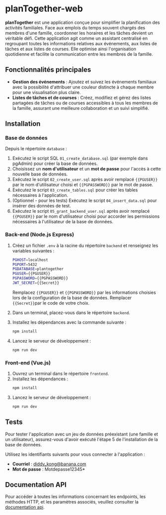 # planTogether-web

**planTogether** est une application conçue pour simplifier la planification des activités familiales. Face aux emplois
du temps souvent chargés des membres d'une famille, coordonner les horaires et les tâches devient un véritable défi.
Cette application agit comme un assistant centralisé en regroupant toutes les informations relatives aux événements, aux
listes de tâches et aux listes de courses. Elle optimise ainsi l'organisation quotidienne et facilite la communication
entre les membres de la famille.

## Fonctionnalités principales

- **Gestion des événements** : Ajoutez et suivez les événements familiaux avec la possibilité d'attribuer une couleur
  distincte à chaque membre pour une visualisation plus claire.
- **Listes de tâches et de courses** : Créez, modifiez et gérez des listes partagées de tâches ou de courses accessibles
  à tous les membres de la famille, assurant une meilleure collaboration et un suivi simplifié.

## Installation

### Base de données

Depuis le répertoire `database` :

1. Exécutez le script SQL `01_create_database.sql` (par exemple dans pgAdmin) pour créer la base de données.
2. Choisissez un **nom d'utilisateur** et un **mot de passe** pour l'accès à cette nouvelle base de données.
3. Exécutez le script `02_create_user.sql` après avoir remplacé `{{PGUSER}}` par le nom d'utilisateur choisi et
   `{{PGPASSWORD}}` par le mot de passe.
4. Exécutez le script `03_create_tables.sql` pour créer les tables nécessaires à l'application.
5. (Optionnel - pour les tests) Exécutez le script `04_insert_data.sql` pour insérer des données de test.
6. Exécutez le script `05_grant_backend_user.sql` après avoir remplacé `{{PGUSER}}` par le nom d'utilisateur choisi
   pour accorder les permissions nécessaires à l'utilisateur de la base de données.

### Back-end (Node.js Express)

1. Créez un fichier `.env` à la racine du répertoire `backend` et renseignez les variables suivantes :
    ```bash
    PGHOST=localhost
    PGPORT=5432
    PGDATABASE=plantogether
    PGUSER={{PGUSER}}
    PGPASSWORD={{PGPASSWORD}}
    JWT_SECRET={{Secret}}
    ```
   Remplacez `{{PGUSER}}` et `{{PGPASSWORD}}` par les informations choisies lors de la configuration de la base de
   données.
   Remplacer `{{Secret}}`par le code de votre choix.

2. Dans un terminal, placez-vous dans le répertoire `backend`.

3. Installez les dépendances avec la commande suivante :
    ```bash
    npm install
    ```
4. Lancez le serveur de développement :
    ```bash
    npm run dev
    ```

### Front-end (Vue.js)

1. Ouvrez un terminal dans le répertoire `frontend`.
2. Installez les dépendances :
    ```bash
    npm install
    ```
3. Lancez le serveur de développement :
    ```bash
    npm run dev
    ```

## Tests

Pour tester l'application avec un jeu de données préexistant (une famille et un utilisateur), assurez-vous d'avoir
exécuté l'étape 5 de l'installation de la base de données.

Utilisez les identifiants suivants pour vous connecter à l'application :

- **Courriel** : diddy_kong@banana.com
- **Mot de passe** : Motdepasse12345*

## Documentation API

Pour accéder à toutes les informations concernant les endpoints, les méthodes HTTP, et les paramètres associés,
veuillez consulter la [documentation api](backend/docs/api/RESTapi.md).
